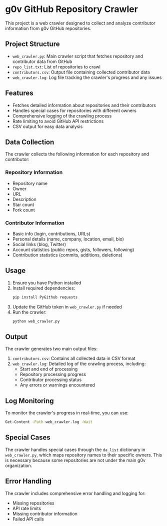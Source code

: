 # g0v GitHub Repository Crawler

This project is a web crawler designed to collect and analyze contributor information from g0v GitHub repositories.

## Project Structure

- `web_crawler.py`: Main crawler script that fetches repository and contributor data from GitHub
- `repo_list.txt`: List of repositories to crawl
- `contributors.csv`: Output file containing collected contributor data
- `web_crawler.log`: Log file tracking the crawler's progress and any issues

## Features

- Fetches detailed information about repositories and their contributors
- Handles special cases for repositories with different owners
- Comprehensive logging of the crawling process
- Rate limiting to avoid GitHub API restrictions
- CSV output for easy data analysis

## Data Collection

The crawler collects the following information for each repository and contributor:

### Repository Information
- Repository name
- Owner
- URL
- Description
- Star count
- Fork count

### Contributor Information
- Basic info (login, contributions, URLs)
- Personal details (name, company, location, email, bio)
- Social links (blog, Twitter)
- Account statistics (public repos, gists, followers, following)
- Contribution statistics (commits, additions, deletions)

## Usage

1. Ensure you have Python installed
2. Install required dependencies:
   ```bash
   pip install PyGithub requests
   ```
3. Update the GitHub token in `web_crawler.py` if needed
4. Run the crawler:
   ```bash
   python web_crawler.py
   ```

## Output

The crawler generates two main output files:

1. `contributors.csv`: Contains all collected data in CSV format
2. `web_crawler.log`: Detailed log of the crawling process, including:
   - Start and end of processing
   - Repository processing progress
   - Contributor processing status
   - Any errors or warnings encountered

## Log Monitoring

To monitor the crawler's progress in real-time, you can use:
```bash
Get-Content -Path web_crawler.log -Wait
```

## Special Cases

The crawler handles special cases through the `da_list` dictionary in `web_crawler.py`, which maps repository names to their specific owners. This is necessary because some repositories are not under the main g0v organization.

## Error Handling

The crawler includes comprehensive error handling and logging for:
- Missing repositories
- API rate limits
- Missing contributor information
- Failed API calls
